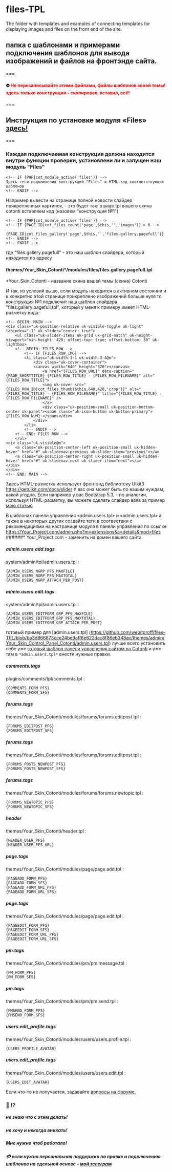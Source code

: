 # files-TPL
The folder with templates and examples of connecting templates for displaying images and files on the front end of the site.
## папка с шаблонами и примерами подключения шаблонов для вывода изображений и файлов на фронтэнде сайта.
===
#### :no_entry: <span style="color: #ea0b0b;">Не перезаписывайте этими файлами, файлы шаблонов своей темы! здесь только конструкции - скопировал, вставил, всё!</span>
===
## Инструкция по установке модуля «Files» [здесь!](https://github.com/webitproff/files-TPL/blob/2dc8c8a59dfd018a5c0ee540c5a86985382d9488/manual-cot-module-files-installation.md)
===
### Каждая подключаемая конструкция должна находится внутри функции проверки, установлени ли и запущен наш модуль "Files" 

```
<!-- IF {PHP|cot_module_active('files')} -->
Здесь теги подключения конструкций "Files" и HTML-код соответствующих шаблонов 
<!-- ENDIF -->
```

Например вывести на странице полной новости слайдер прикрепленных картинок, - это будет так:
в page.tpl вашего скина cotonti вставляем код (назовем "конструкция №1")

```
<!-- IF {PHP|cot_module_active('files')} -->
<!-- IF {PAGE_ID|cot_files_count('page',$this,'','images')} > 0 -->
	{PAGE_ID|cot_files_gallery('page',$this,'','files.gallery.pagefull')}
<!-- ENDIF -->
<!-- ENDIF -->
```

где "files.gallery.pagefull" - это наш шаблон слайдера, который находится по адресу
#### themes/Your_Skin_Cotonti*/modules/files/files.gallery.pagefull.tpl
*Your_Skin_Cotonti - название скина вашей темы (скина) Cotonti

И так, из условий выше, если модуль находится в активном состоянии и к конкретно этой странице прикреплено изображений больше нуля то конструкция №1 подключит наш шаблон слайдера "files.gallery.pagefull.tpl", который у меня к примеру имеет HTML-разметку вида:
```
<!-- BEGIN: MAIN -->
<div class="uk-position-relative uk-visible-toggle uk-light" tabindex="-1" uk-slider="center: true">
    <ul class="uk-slider-items uk-grid uk-grid-match" uk-height-viewport="min-height: 420; offset-top: true; offset-bottom: 30" uk-lightbox>
	<!-- BEGIN: FILES_ROW -->
		<!-- IF {FILES_ROW_IMG} -->
		<li class="uk-width-1-1 uk-width-3-4@m">
			<div class="uk-cover-container">
			<canvas width="640" height="320"></canvas>
				<a href="{FILES_ROW_URL}" data-caption="{PAGE_SHORTTITLE} {FILES_ROW_TITLE} - {FILES_ROW_FILENAME}" alt="{FILES_ROW_TITLE}">
				<img uk-cover src="{FILES_ROW_ID|cot_files_thumb($this,640,420,'crop')}" alt="{FILES_ROW_TITLE} - {FILES_ROW_FILENAME}" title="{FILES_ROW_TITLE} - {FILES_ROW_FILENAME}" />  
				</a>
				<div class="uk-position-small uk-position-bottom-center uk-panel"><span class="uk-icon-button uk-button-primary">{FILES_ROW_NUM} </span></div>
			</div>
		</li>
		<!-- ENDIF -->
	<!-- END: FILES_ROW -->
    </ul>
<div class="uk-visible@m">
    <a class="uk-position-center-left uk-position-small uk-hidden-hover" href="#" uk-slidenav-previous uk-slider-item="previous"></a>
    <a class="uk-position-center-right uk-position-small uk-hidden-hover" href="#" uk-slidenav-next uk-slider-item="next"></a>
</div>
</div>
<!-- END: MAIN -->
```
Здесь HTML-разметка использует фронтэнд библиотеку UIkit3 https://getuikit.com/docs/slider
У вас она может быть по вашим нуждам, какой угодно. 
Если например у вас Bootstrap 5.3, - по аналогии, используя HTML-разметку,  вы можете сделать слайдер взяв за пример <a href="https://www.cotonti.com/ru/docs/help/slider-for-cotonti">мою статью </a> 

В шаблонах панели управления «admin.users.tpl» и «admin.users.tpl» а также в некоторых других создайте теги в соотвествии с рекомендациями на настранице модуля в панели управления по ссылке https://Your_Project.com/admin.php?m=extensions&a=details&mod=files
######* Your_Project.com - заменить на домен вашего сайта

##### admin.users.add.tags 	
system/admin/tpl/admin.users.tpl :
```
{ADMIN_USERS_NGRP_PFS_MAXFILE}
{ADMIN_USERS_NGRP_PFS_MAXTOTAL}
{ADMIN_USERS_NGRP_ATTACH_PER_POST}
```
##### admin.users.edit.tags 	
system/admin/tpl/admin.users.tpl :
```
{ADMIN_USERS_EDITFORM_GRP_PFS_MAXFILE}
{ADMIN_USERS_EDITFORM_GRP_PFS_MAXTOTAL}
{ADMIN_USERS_EDITFORM_GRP_ATTACH_PER_POST}
```
готовый пример для [admin.users.tpl] (https://github.com/webitproff/files-TPL/blob/ba3d866873cce24be9aff8e622dac8f86eb348ac/themes/admin/Your_Skin_Control_Panel_Cotonti/admin.users.tpl)
лучше всего установить себе уже [готовый шаблон панели управления сайтом на Cotonti](https://www.cotonti.com/ru/themes/admin-panel/) и уже там в `*admin.users.tpl*` внести нужные правки.

##### comments.tags 	
plugins/comments/tpl/comments.tpl :
```
{COMMENTS_FORM_PFS}
{COMMENTS_FORM_SFS}
```
##### forums.tags 	
themes/Your_Skin_Cotonti/modules/forums/forums.editpost.tpl :
```
{FORUMS_EDITPOST_PFS}
{FORUMS_EDITPOST_SFS}
```
##### forums.tags 	
themes/Your_Skin_Cotonti/modules/forums/forums.editpost.tpl :
```
{FORUMS_POSTS_NEWPOST_PFS}
{FORUMS_POSTS_NEWPOST_SFS}
```
##### forums.tags 	
themes/Your_Skin_Cotonti/modules/forums/forums.newtopic.tpl :
```
{FORUMS_NEWTOPIC_PFS}
{FORUMS_NEWTOPIC_SFS}
```
##### header 	
themes/Your_Skin_Cotonti/header.tpl :
```
{HEADER_USER_PFS}
{HEADER_USER_PFS_URL}
```
##### page.tags 	
themes/Your_Skin_Cotonti/modules/page/page.add.tpl :
```
{PAGEADD_FORM_PFS}
{PAGEADD_FORM_SFS}
{PAGEADD_FORM_URL_PFS}
{PAGEADD_FORM_URL_SFS}
```
##### page.tags 	
themes/Your_Skin_Cotonti/modules/page/page.edit.tpl :
```
{PAGEEDIT_FORM_PFS}
{PAGEEDIT_FORM_SFS}
{PAGEEDIT_FORM_URL_PFS}
{PAGEEDIT_FORM_URL_SFS}
```
##### pm.tags 	
themes/Your_Skin_Cotonti/modules/pm/pm.message.tpl :
```
{PM_FORM_PFS}
{PM_FORM_SFS}
```
##### pm.tags 	
themes/Your_Skin_Cotonti/modules/pm/pm.send.tpl :
```
{PMSEND_FORM_PFS}
{PMSEND_FORM_SFS}
```
##### users.edit_profile.tags 	
themes/Your_Skin_Cotonti/modules/users/users.profile.tpl :
```
{USERS_PROFILE_AVATAR}
```
##### users.edit_profile.tags 	
themes/Your_Skin_Cotonti/modules/users/users.edit.tpl :
```
{USERS_EDIT_AVATAR}
```

Если что-то не получается, задавайте [вопросы на форуме.](https://www.cotonti.com/ru/forums?m=posts&q=7715&n=last#bottom)

### :eyes: :interrobang: 
##### не знаю что с этим делать! 
##### не хочу и некогда вникать!
##### Мне нужно чтоб работало!
##### :credit_card: если нужна персональная поддержка по правке и подключению шаблонов на сдельной основе - [мой телеграм](https://t.me/webitproff)





